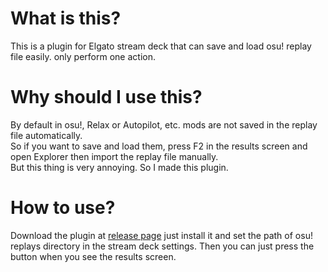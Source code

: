 # What is this?
This is a plugin for Elgato stream deck that can save and load osu! replay file easily.
only perform one action.

# Why should I use this?
By default in osu!, Relax or Autopilot, etc. mods are not saved in the replay file automatically.  
So if you want to save and load them, press F2 in the results screen and open Explorer then import the replay file manually.  
But this thing is very annoying. So I made this plugin.

# How to use?
Download the plugin at [release page](https://github.com/Halozhan/StreamDeckOsuReplayLoader/releases)
just install it and set the path of osu! replays directory in the stream deck settings.
Then you can just press the button when you see the results screen.